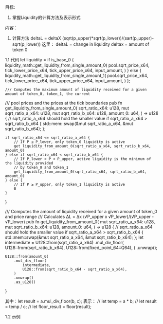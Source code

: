 目标:
1. 掌握Liquidity的计算方法及表示形式





内容：
1. 计算方法
deltaL = deltaX (sqrt(p_upper)*sqrt(p_lower))/(sart(p_upper)-sqrt(p_lower))
这里：
deltaL = change in liquidity
deltax = amount of token 0




1.1 代码
       let liquidity = if is_base_0 {
                liquidity_math::get_liquidity_from_single_amount_0(
                    pool.sqrt_price_x64,
                    tick_lower_price_x64,
                    tick_upper_price_x64,
                    input_amount,
                )
            } else {
                liquidity_math::get_liquidity_from_single_amount_1(
                    pool.sqrt_price_x64,
                    tick_lower_price_x64,
                    tick_upper_price_x64,
                    input_amount,
                )
            };
    

    /// Computes the maximum amount of liquidity received for a given amount of token_0, token_1, the current
/// pool prices and the prices at the tick boundaries
pub fn get_liquidity_from_single_amount_0(
    sqrt_ratio_x64: u128,
    mut sqrt_ratio_a_x64: u128,
    mut sqrt_ratio_b_x64: u128,
    amount_0: u64,
) -> u128 {
    // sqrt_ratio_a_x64 should hold the smaller value
    if sqrt_ratio_a_x64 > sqrt_ratio_b_x64 {
        std::mem::swap(&mut sqrt_ratio_a_x64, &mut sqrt_ratio_b_x64);
    };

    if sqrt_ratio_x64 <= sqrt_ratio_a_x64 {
        // If P ≤ P_lower, only token_0 liquidity is active
        get_liquidity_from_amount_0(sqrt_ratio_a_x64, sqrt_ratio_b_x64, amount_0)
    } else if sqrt_ratio_x64 < sqrt_ratio_b_x64 {
        // If P_lower < P < P_upper, active liquidity is the minimum of the liquidity provided
        // by token_0 and token_1
        get_liquidity_from_amount_0(sqrt_ratio_x64, sqrt_ratio_b_x64, amount_0)
    } else {
        // If P ≥ P_upper, only token_1 liquidity is active
        0
    }
}


/// Computes the amount of liquidity received for a given amount of token_0 and price range
/// Calculates ΔL = Δx (√P_upper x √P_lower)/(√P_upper - √P_lower)
pub fn get_liquidity_from_amount_0(
    mut sqrt_ratio_a_x64: u128,
    mut sqrt_ratio_b_x64: u128,
    amount_0: u64,
) -> u128 {
    // sqrt_ratio_a_x64 should hold the smaller value
    if sqrt_ratio_a_x64 > sqrt_ratio_b_x64 {
        std::mem::swap(&mut sqrt_ratio_a_x64, &mut sqrt_ratio_b_x64);
    };
    let intermediate = U128::from(sqrt_ratio_a_x64)
        .mul_div_floor(
            U128::from(sqrt_ratio_b_x64),
            U128::from(fixed_point_64::Q64),
        )
        .unwrap();

    U128::from(amount_0)
        .mul_div_floor(
            intermediate,
            U128::from(sqrt_ratio_b_x64 - sqrt_ratio_a_x64),
        )
        .unwrap()
        .as_u128()
}

其中：let result = a.mul_div_floor(b, c);
表示：
// let temp = a * b;
// let result = temp / c;
// let floor_result = floor(result);


1.2 示例